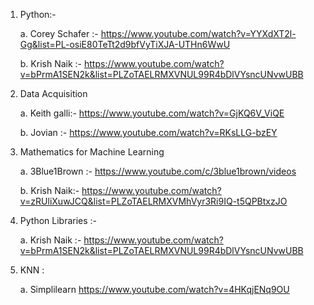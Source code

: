 1. Python:-

    a. Corey Schafer :- https://www.youtube.com/watch?v=YYXdXT2l-Gg&list=PL-osiE80TeTt2d9bfVyTiXJA-UTHn6WwU
    
    b. Krish Naik :- https://www.youtube.com/watch?v=bPrmA1SEN2k&list=PLZoTAELRMXVNUL99R4bDlVYsncUNvwUBB
    
2. Data Acquisition

    a. Keith galli:- https://www.youtube.com/watch?v=GjKQ6V_ViQE
    
    b. Jovian :- https://www.youtube.com/watch?v=RKsLLG-bzEY

3. Mathematics for Machine Learning

    a. 3Blue1Brown :- https://www.youtube.com/c/3blue1brown/videos
    
    b. Krish Naik:- https://www.youtube.com/watch?v=zRUliXuwJCQ&list=PLZoTAELRMXVMhVyr3Ri9IQ-t5QPBtxzJO
   
4. Python Libraries :- 

    a. Krish Naik :- https://www.youtube.com/watch?v=bPrmA1SEN2k&list=PLZoTAELRMXVNUL99R4bDlVYsncUNvwUBB
    
5. KNN :

    a. Simplilearn https://www.youtube.com/watch?v=4HKqjENq9OU 
